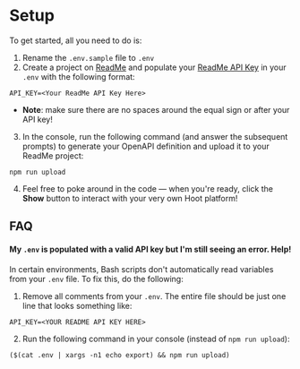 # Setup

To get started, all you need to do is:

<!-- (Maybe we shouldn't use .env.sample and use regular old .env instead? TODO: Test if it properly copies the keys when remixing!) -->

1. Rename the `.env.sample` file to `.env`
1. Create a project on [ReadMe](https://readme.com) and populate your [ReadMe API Key](https://docs.readme.com/developers/docs/authentication) in your `.env` with the following format:

```
API_KEY=<Your ReadMe API Key Here>
```
* **Note**: make sure there are no spaces around the equal sign or after your API key!

3. In the console, run the following command (and answer the subsequent prompts) to generate your OpenAPI definition and upload it to your ReadMe project:

```
npm run upload
```

4. Feel free to poke around in the code — when you're ready, click the **Show** button to interact with your very own Hoot platform!

## FAQ
#### My `.env` is populated with a valid API key but I'm still seeing an error. Help!

In certain environments, Bash scripts don't automatically read variables from your `.env` file. To fix this, do the following:
1. Remove all comments from your `.env`. The entire file should be just one line that looks something like:
```
API_KEY=<YOUR README API KEY HERE>
```
2. Run the following command in your console (instead of `npm run upload`):
```
($(cat .env | xargs -n1 echo export) && npm run upload)
```
